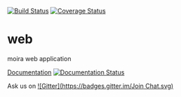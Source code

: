 [![Build Status](https://travis-ci.org/moira-alert/web.svg?branch=master)](https://travis-ci.org/moira-alert/web)
[![Coverage Status](https://coveralls.io/repos/moira-alert/web/badge.svg?branch=master&service=github)](https://coveralls.io/github/moira-alert/web?branch=master)

# web
moira web application

[Documentation](http://moira.readthedocs.org) [![Documentation Status](https://readthedocs.org/projects/moira/badge/?version=latest)](http://moira.readthedocs.org/en/latest/?badge=latest)

Ask us on [![Gitter](https://badges.gitter.im/Join Chat.svg)](https://gitter.im/moira-alert/moira?utm_source=badge&utm_medium=badge&utm_campaign=badge)
